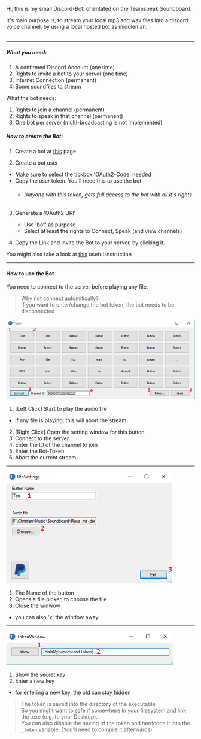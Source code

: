 Hi, 
this is my small Discord-Bot, orientated on the Teamspeak Soundboard. <br>

It's main purpose is, to stream your local mp3 and wav files into a discord voice channel, by using a local hosted bot as middleman. <br>
<br>



---

##### What you need:
1. A confirmed Discord Account (one time)
2. Rights to invite a bot to your server (one time)
3. Internet Connection (permanent)
4. Some soundfiles to stream

What the bot needs:
1. Rights to join a channel (permanent)
2. Rights to speak in that channel (permanent)
3. One bot per server (multi-broadcasting is not implemented)


##### How to create the Bot:

1. Create a bot at [this](https://discordapp.com/login?redirect_to=%2Fdevelopers%2Fapplications%2Fme) page

2. Create a bot user
  * Make sure to select the tickbox 'OAuth2-Code' needed
  * Copy the user token. You'll need this to use the bot
    * ###### !Anyone with this token, gets full access to the bot with all it's rights

3. Generate a 'OAuth2 URl'
   * Use 'bot' as purpose
   * Select at least the rights to Connect, Speak (and view channels)
     
3. Copy the Link and invite the Bot to your server, by clicking it.

You might also take a look at [this](https://github.com/reactiflux/discord-irc/wiki/Creating-a-discord-bot-&-getting-a-token) useful instruction

---

#### How to use the Bot

You need to connect to the server before playing any file. <br>
> Why not connect automitically? <br>
> If you want to enter/change the bot token, the bot needs to be disconnected
    

![Main Window](DiscordBot/doc/MainWin.png "Main Window")

1. [Left Click] Start to play the audio file
  * if any file is playing, this will abort the stream
2. [Right Click] Open the setting window for this button
3. Connect to the server
4. Enter the ID of the channel to join
5. Enter the Bot-Token
6. Abort the current stream

---

![Settings Window](DiscordBot/doc/SettingsWin.png "Settings Window")

1. The Name of the button
2. Opens a file picker, to choose the file
3. Close the winwow
  * you can also 'x' the window away

---

![Token  Window](DiscordBot/doc/TokenWin.png "Token Window")

1. Show the secret key
2. Enter a new key
  * for entering a new key, the old can stay hidden

> The token is saved into the directory ot the executable <br>
> So you might want to safe if somewhere in your filesystem and link the .exe (e.g. to your Desktop). <br>
> You can also disable the saving of the token and hardcode it into the ```_token``` variable. (You'll need to compile it afterwards)








